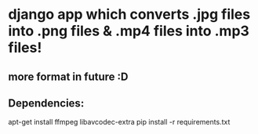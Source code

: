 # django app which converts .jpg files into .png files & .mp4 files into .mp3 files!
## more format in future :D


## Dependencies:
apt-get install ffmpeg libavcodec-extra
pip install -r requirements.txt
